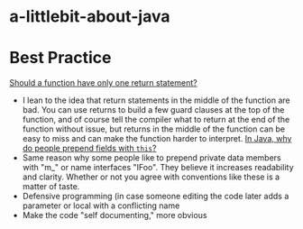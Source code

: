 # a-littlebit-about-java

Best Practice
======

[Should a function have only one return statement?](https://stackoverflow.com/questions/36707/should-a-function-have-only-one-return-statement/36714#36714)
- I lean to the idea that return statements in the middle of the function are bad. You can use returns to build a few guard clauses at the top of the function, and of course tell the compiler what to return at the end of the function without issue, but returns in the middle of the function can be easy to miss and can make the function harder to interpret.
[In Java, why do people prepend fields with `this`?](https://stackoverflow.com/questions/406053/in-java-why-do-people-prepend-fields-with-this/406063#406063)
- Same reason why some people like to prepend private data members with "m_" or name interfaces "IFoo". They believe it increases readability and clarity. Whether or not you agree with conventions like these is a matter of taste. 
- Defensive programming (in case someone editing the code later adds a parameter or local with a conflicting name
- Make the code "self documenting," more obvious
